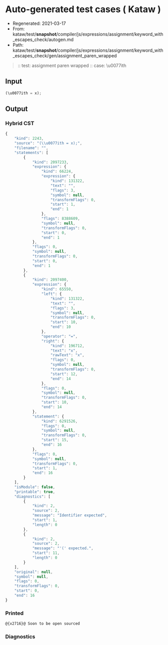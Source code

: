 # Auto-generated test cases ( Kataw )
- Regenerated: 2021-03-17
- From: kataw/test/__snapshot__/compiler/js/expressions/assignment/keyword_with_escapes_check/autogen.md
- Path: kataw/test/__snapshot__/compiler/js/expressions/assignment/keyword_with_escapes_check/gen/assignment_paren_wrapped
> :: test: assignment paren wrapped
> :: case: \u0077ith
## Input

`````js
(\u0077ith = x);
`````

## Output

### Hybrid CST

```javascript
{
    "kind": 2243,
    "source": "(\\u0077ith = x);",
    "filename": "",
    "statements": [
        {
            "kind": 2097233,
            "expression": {
                "kind": 66224,
                "expression": {
                    "kind": 131322,
                    "text": "",
                    "flags": 3,
                    "symbol": null,
                    "transformFlags": 0,
                    "start": 1,
                    "end": 1
                },
                "flags": 8388609,
                "symbol": null,
                "transformFlags": 0,
                "start": 0,
                "end": 1
            },
            "flags": 0,
            "symbol": null,
            "transformFlags": 0,
            "start": 0,
            "end": 1
        },
        {
            "kind": 2097400,
            "expression": {
                "kind": 65550,
                "left": {
                    "kind": 131322,
                    "text": "",
                    "flags": 3,
                    "symbol": null,
                    "transformFlags": 0,
                    "start": 10,
                    "end": 10
                },
                "operator": "=",
                "right": {
                    "kind": 196712,
                    "text": "x",
                    "rawText": "x",
                    "flags": 0,
                    "symbol": null,
                    "transformFlags": 0,
                    "start": 12,
                    "end": 14
                },
                "flags": 0,
                "symbol": null,
                "transformFlags": 0,
                "start": 10,
                "end": 14
            },
            "statement": {
                "kind": 6291526,
                "flags": 0,
                "symbol": null,
                "transformFlags": 0,
                "start": 15,
                "end": 16
            },
            "flags": 0,
            "symbol": null,
            "transformFlags": 0,
            "start": 1,
            "end": 16
        }
    ],
    "isModule": false,
    "printable": true,
    "diagnostics": [
        {
            "kind": 2,
            "source": 2,
            "message": "Identifier expected",
            "start": 1,
            "length": 0
        },
        {
            "kind": 2,
            "source": 2,
            "message": "'(' expected.",
            "start": 11,
            "length": 0
        }
    ],
    "original": null,
    "symbol": null,
    "flags": 0,
    "transformFlags": 0,
    "start": 0,
    "end": 16
}
```

### Printed

```javascript
@{x2716}@ Soon to be open sourced
```

### Diagnostics

```javascript

```


